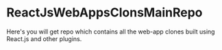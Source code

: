 # ReactJsWebAppsClonsMainRepo
Here's you will get repo which contains all the web-app clones built using React.js and other plugins.
